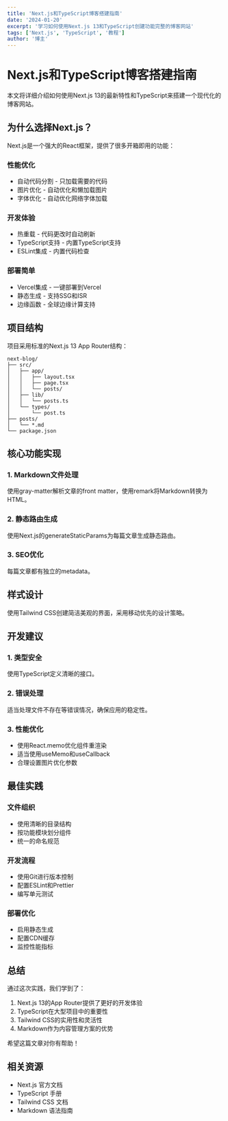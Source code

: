 ```yaml
---
title: 'Next.js和TypeScript博客搭建指南'
date: '2024-01-20'
excerpt: '学习如何使用Next.js 13和TypeScript创建功能完整的博客网站'
tags: ['Next.js', 'TypeScript', '教程']
author: '博主'
---
```


# Next.js和TypeScript博客搭建指南

本文将详细介绍如何使用Next.js 13的最新特性和TypeScript来搭建一个现代化的博客网站。

## 为什么选择Next.js？

Next.js是一个强大的React框架，提供了很多开箱即用的功能：

### 性能优化
- 自动代码分割 - 只加载需要的代码
- 图片优化 - 自动优化和懒加载图片
- 字体优化 - 自动优化网络字体加载

### 开发体验
- 热重载 - 代码更改时自动刷新
- TypeScript支持 - 内置TypeScript支持
- ESLint集成 - 内置代码检查

### 部署简单
- Vercel集成 - 一键部署到Vercel
- 静态生成 - 支持SSG和ISR
- 边缘函数 - 全球边缘计算支持

## 项目结构

项目采用标准的Next.js 13 App Router结构：

```
next-blog/
├── src/
│   ├── app/
│   │   ├── layout.tsx
│   │   ├── page.tsx
│   │   └── posts/
│   ├── lib/
│   │   └── posts.ts
│   └── types/
│       └── post.ts
├── posts/
│   └── *.md
└── package.json
```

## 核心功能实现

### 1. Markdown文件处理

使用gray-matter解析文章的front matter，使用remark将Markdown转换为HTML。

### 2. 静态路由生成

使用Next.js的generateStaticParams为每篇文章生成静态路由。

### 3. SEO优化

每篇文章都有独立的metadata。

## 样式设计

使用Tailwind CSS创建简洁美观的界面，采用移动优先的设计策略。

## 开发建议

### 1. 类型安全
使用TypeScript定义清晰的接口。

### 2. 错误处理
适当处理文件不存在等错误情况，确保应用的稳定性。

### 3. 性能优化
- 使用React.memo优化组件重渲染
- 适当使用useMemo和useCallback
- 合理设置图片优化参数

## 最佳实践

### 文件组织
- 使用清晰的目录结构
- 按功能模块划分组件
- 统一的命名规范

### 开发流程
- 使用Git进行版本控制
- 配置ESLint和Prettier
- 编写单元测试

### 部署优化
- 启用静态生成
- 配置CDN缓存
- 监控性能指标

## 总结

通过这次实践，我们学到了：

1. Next.js 13的App Router提供了更好的开发体验
2. TypeScript在大型项目中的重要性
3. Tailwind CSS的实用性和灵活性
4. Markdown作为内容管理方案的优势

希望这篇文章对你有帮助！

## 相关资源

- Next.js 官方文档
- TypeScript 手册
- Tailwind CSS 文档
- Markdown 语法指南 